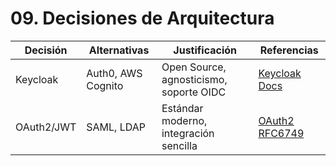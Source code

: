 # 09. Decisiones de Arquitectura

| Decisión | Alternativas | Justificación | Referencias |
|----------|--------------|---------------|-------------|
| Keycloak | Auth0, AWS Cognito | Open Source, agnosticismo, soporte OIDC | [Keycloak Docs](https://www.keycloak.org/documentation.html) |
| OAuth2/JWT | SAML, LDAP | Estándar moderno, integración sencilla | [OAuth2 RFC6749](https://datatracker.ietf.org/doc/html/rfc6749) |
